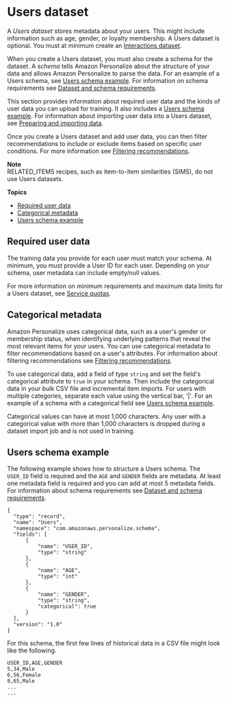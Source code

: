 # Users dataset<a name="users-datasets"></a>

 A *Users dataset* stores metadata about your users\. This might include information such as age, gender, or loyalty membership\. A Users dataset is optional\. You must at minimum create an [Interactions dataset](interactions-datasets.md)\. 

 When you create a Users dataset, you must also create a schema for the dataset\. A *schema* tells Amazon Personalize about the structure of your data and allows Amazon Personalize to parse the data\.  For an example of a Users schema, see [Users schema example](#schema-examples-users)\. For information on schema requirements see [Dataset and schema requirements](how-it-works-dataset-schema.md#dataset-requirements)\. 

 This section provides information about required user data and the kinds of user data you can upload for training\. It also includes a [Users schema example](#schema-examples-users)\. For information about importing user data into a Users dataset, see [Preparing and importing data](data-prep.md)\. 

 Once you create a Users dataset and add user data, you can then filter recommendations to include or exclude items based on specific user conditions\. For more information see [Filtering recommendations](filter.md)\. 

**Note**  
RELATED\_ITEMS recipes, such as item\-to\-item similarities \(SIMS\), do not use Users datasets\.

**Topics**
+ [Required user data](#user-dataset-requirements)
+ [Categorical metadata](#user-categorical-data)
+ [Users schema example](#schema-examples-users)

## Required user data<a name="user-dataset-requirements"></a>

 The training data you provide for each user must match your schema\. At minimum, you must provide a User ID for each user\. Depending on your schema, user metadata can include empty/null values\. 

For more information on minimum requirements and maximum data limits for a Users dataset, see [Service quotas](limits.md#limits-table)\.

## Categorical metadata<a name="user-categorical-data"></a>

 Amazon Personalize uses categorical data, such as a user's gender or membership status, when identifying underlying patterns that reveal the most relevant items for your users\. You can use categorical metadata to filter recommendations based on a user's attributes\. For information about filtering recommendations see [Filtering recommendations](filter.md)\. 

 To use categorical data, add a field of type `string` and set the field's categorical attribute to `true` in your schema\. Then include the categorical data in your bulk CSV file and incremental item imports\. For users with multiple categories, separate each value using the vertical bar, '\|'\. For an example of a schema with a categorical field see [Users schema example](#schema-examples-users)\. 

Categorical values can have at most 1,000 characters\. Any user with a categorical value with more than 1,000 characters is dropped during a dataset import job and is not used in training\. 

## Users schema example<a name="schema-examples-users"></a>

The following example shows how to structure a Users schema\. The `USER_ID` field is required and the `AGE` and `GENDER` fields are metadata\. At least one metadata field is required and you can add at most 5 metadata fields\. For information about schema requirements see [Dataset and schema requirements](how-it-works-dataset-schema.md#dataset-requirements)\.

```
{
  "type": "record",
  "name": "Users",
  "namespace": "com.amazonaws.personalize.schema",
  "fields": [
      {
          "name": "USER_ID",
          "type": "string"
      },
      {
          "name": "AGE",
          "type": "int"
      },
      {
          "name": "GENDER",
          "type": "string",
          "categorical": true
      }
  ],
  "version": "1.0"
}
```

For this schema, the first few lines of historical data in a CSV file might look like the following\.

```
USER_ID,AGE,GENDER
5,34,Male
6,56,Female
8,65,Male
...
...
```